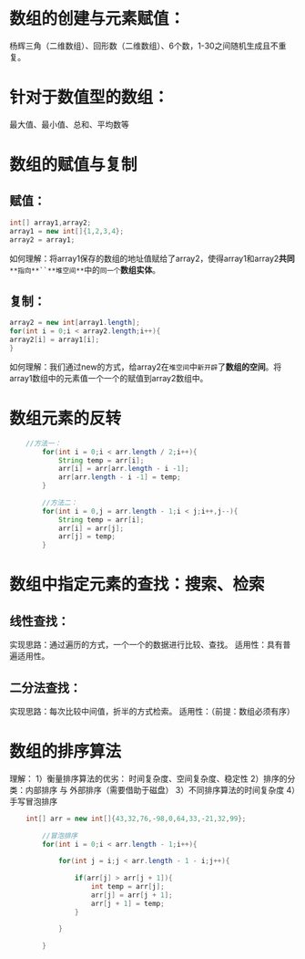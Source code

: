 # 数组的创建与元素赋值：
杨辉三角（二维数组）、回形数（二维数组）、6个数，1-30之间随机生成且不重复。
# 针对于数值型的数组：
最大值、最小值、总和、平均数等
# 数组的赋值与复制
## 赋值：
```java
int[] array1,array2;
array1 = new int[]{1,2,3,4};
array2 = array1;
```
如何理解：将array1保存的数组的地址值赋给了array2，使得array1和array2**共同**`**指向**``**堆空间**`中的`同一个`**数组实体**。
##  复制：
```java
array2 = new int[array1.length];
for(int i = 0;i < array2.length;i++){
array2[i] = array1[i];
}
```
如何理解：我们通过new的方式，给array2在`堆空间`中`新开辟`了**数组的空间**。将array1数组中的元素值一个一个的赋值到array2数组中。
# 数组元素的反转
```java
	//方法一：
		for(int i = 0;i < arr.length / 2;i++){
			String temp = arr[i];
			arr[i] = arr[arr.length - i -1];
			arr[arr.length - i -1] = temp;
		}
		
		//方法二：
		for(int i = 0,j = arr.length - 1;i < j;i++,j--){
			String temp = arr[i];
			arr[i] = arr[j];
			arr[j] = temp;
		}
```
# 数组中指定元素的查找：搜索、检索
## 线性查找： 
实现思路：通过遍历的方式，一个一个的数据进行比较、查找。
适用性：具有普遍适用性。
## 二分法查找：
实现思路：每次比较中间值，折半的方式检索。
适用性：（前提：数组必须有序）

# 数组的排序算法
理解：
1）衡量排序算法的优劣：
时间复杂度、空间复杂度、稳定性
2）排序的分类：内部排序 与 外部排序（需要借助于磁盘）
3）不同排序算法的时间复杂度
4）手写冒泡排序
```java
	int[] arr = new int[]{43,32,76,-98,0,64,33,-21,32,99};
	
		//冒泡排序
		for(int i = 0;i < arr.length - 1;i++){
	
			for(int j = i;j < arr.length - 1 - i;j++){
				
				if(arr[j] > arr[j + 1]){
					int temp = arr[j];
					arr[j] = arr[j + 1];
					arr[j + 1] = temp;
				}
				
			}
			
		}
```
	


